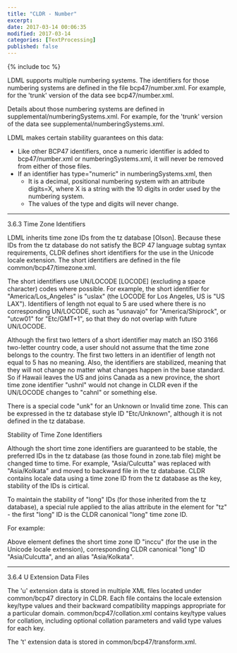 ```yaml
---
title: "CLDR - Number"
excerpt:
date: 2017-03-14 00:06:35
modified: 2017-03-14
categories: [TextProcessing]
published: false
---
```

{% include toc %}

LDML supports multiple numbering systems. The identifiers for those numbering systems are defined in the file bcp47/number.xml. For example, for the 'trunk' version of the data see bcp47/number.xml.

Details about those numbering systems are defined in supplemental/numberingSystems.xml. For example, for the 'trunk' version of the data see supplemental/numberingSystems.xml.

LDML makes certain stability guarantees on this data:

- Like other BCP47 identifiers, once a numeric identifier is added to bcp47/number.xml or numberingSystems.xml, it will never be removed from either of those files.
- If an identifier has type="numeric" in numberingSystems.xml, then
  - It is a decimal, positional numbering system with an attribute digits=X, where X is a string with the 10 digits in order used by the numbering system.
  - The values of the type and digits will never change.



-----

3.6.3 Time Zone Identifiers

LDML inherits time zone IDs from the tz database [Olson]. Because these IDs from the tz database do not satisfy the BCP 47 language subtag syntax requirements, CLDR defines short identifiers for the use in the Unicode locale extension. The short identifiers are defined in the file common/bcp47/timezone.xml.

The short identifiers use UN/LOCODE [LOCODE] (excluding a space character) codes where possible. For example, the short identifier for "America/Los_Angeles" is "uslax" (the LOCODE for Los Angeles, US is "US LAX"). Identifiers of length not equal to 5 are used where there is no corresponding UN/LOCODE, such as "usnavajo" for "America/Shiprock", or "utcw01" for "Etc/GMT+1", so that they do not overlap with future UN/LOCODE.

Although the first two letters of a short identifier may match an ISO 3166 two-letter country code, a user should not assume that the time zone belongs to the country. The first two letters in an identifier of length not equal to 5 has no meaning. Also, the identifiers are stabilized, meaning that they will not change no matter what changes happen in the base standard. So if Hawaii leaves the US and joins Canada as a new province, the short time zone identifier "ushnl" would not change in CLDR even if the UN/LOCODE changes to "cahnl" or something else.

There is a special code "unk" for an Unknown or Invalid time zone. This can be expressed in the tz database style ID "Etc/Unknown", although it is not defined in the tz database.

Stability of Time Zone Identifiers

Although the short time zone identifiers are guaranteed to be stable, the preferred IDs in the tz database (as those found in zone.tab file) might be changed time to time. For example, "Asia/Culcutta" was replaced with "Asia/Kolkata" and moved to backward file in the tz database. CLDR contains locale data using a time zone ID from the tz database as the key, stability of the IDs is cirtical.

To maintain the stability of "long" IDs (for those inherited from the tz database), a special rule applied to the alias attribute in the <type> element for "tz" - the first "long" ID is the CLDR canonical "long" time zone ID.

For example:

<type name="inccu" alias="Asia/Calcutta Asia/Kolkata" description="Kolkata, India"/>
Above <type> element defines the short time zone ID "inccu" (for the use in the Unicode locale extension), corresponding CLDR canonical "long" ID "Asia/Culcutta", and an alias "Asia/Kolkata".


-----

3.6.4 U Extension Data Files

The 'u' extension data is stored in multiple XML files located under common/bcp47 directory in CLDR. Each file contains the locale extension key/type values and their backward compatibility mappings appropriate for a particular domain. common/bcp47/collation.xml contains key/type values for collation, including optional collation parameters and valid type values for each key.

The 't' extension data is stored in common/bcp47/transform.xml.
